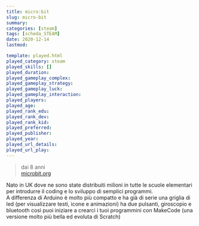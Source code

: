 ```yaml
---
title: micro:bit
slug: micro-bit
summary: 
categories: [steam]
tags: [scheda_STEAM]
date: 2020-12-14
lastmod: 

template: played.html
played_category: steam
played_skills: []
played_duration: 
played_gameplay_complex: 
played_gameplay_strategy: 
played_gameplay_luck: 
played_gameplay_interaction: 
played_players: 
played_age: 
played_rank_edu: 
played_rank_dev: 
played_rank_kid: 
played_preferred: 
played_publisher: 
played_year: 
played_url_details: 
played_url_play: 
---
```


> dai 8 anni  
> [microbit.org](https://microbit.org)  

Nato in UK dove ne sono state distribuiti milioni in tutte le scuole elementari per introdurre il coding e lo sviluppo di semplici programmi.  
A differenza di Arduino è molto più compatto e ha già di serie una griglia di led (per visualizzare testi, icone e animazioni) ha due pulsanti, giroscopio e bluetooth
così puoi iniziare a crearci i tuoi programmini con MakeCode (una versione molto più bella ed evoluta di Scratch)


